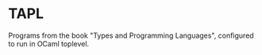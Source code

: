 # TAPL

Programs from the book "Types and Programming Languages", configured to run in
OCaml toplevel.

